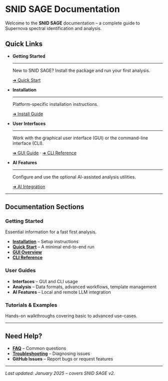# SNID SAGE Documentation

Welcome to the **SNID SAGE** documentation – a complete guide to Supernova spectral identification and analysis.

## Quick Links

<div class="grid cards" markdown>

- **Getting Started**

  ---
  New to SNID SAGE? Install the package and run your first analysis.
  
  [➜ Quick Start](quickstart/first-analysis.md)

- **Installation**

  ---
  Platform-specific installation instructions.
  
  [➜ Install Guide](installation/installation.md)

- **User Interfaces**

  ---
  Work with the graphical user interface (GUI) or the command-line interface (CLI).
  
  [➜ GUI Guide](gui/interface-overview.md) · [➜ CLI Reference](cli/command-reference.md)

- **AI Features**

  ---
  Configure and use the optional AI-assisted analysis utilities.
  
  [➜ AI Integration](ai/overview.md)

</div>

---

## Documentation Sections

### Getting Started
Essential information for a fast first analysis.

- **[Installation](installation/installation.md)** – Setup instructions
- **[Quick Start](quickstart/first-analysis.md)** – A minimal end-to-end run
- **[GUI Overview](gui/interface-overview.md)**
- **[CLI Reference](cli/command-reference.md)**

### User Guides

- **Interfaces** – GUI and CLI usage
- **Analysis** – Data formats, advanced workflows, template management
- **AI Features** – Local and remote LLM integration

### Tutorials & Examples
Hands-on walkthroughs covering basic to advanced use-cases.

---

## Need Help?

- **[FAQ](reference/faq.md)** – Common questions
- **[Troubleshooting](reference/troubleshooting.md)** – Diagnosing issues
- **GitHub Issues** – Report bugs or request features

---

*Last updated: January 2025 – covers SNID SAGE v2.* 